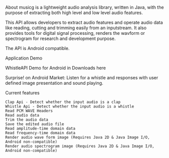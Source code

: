About
musicg is a lightweight audio analysis library, written in Java, with the purpose of extracting both high level and low level audio features.

This API allows developers to extract audio features and operate audio data like reading, cutting and trimming easily from an inputstream. It also provides tools for digital signal processing, renders the wavform or spectrogram for research and development purpose.

The API is Android compatible.

Application Demo

WhistleAPI Demo for Android in Downloads here

Surprise! on Android Market: Listen for a whistle and responses with user defined image presentation and sound playing.

Current features

    Clap Api - Detect whether the input audio is a clap
    Whistle Api - Detect whether the input audio is a whistle
    Read PCM WAVE Headers
    Read audio data
    Trim the audio data
    Save the edited audio file
    Read amplitude-time domain data
    Read frequency-time domain data
    Render audio wave form image (Requires Java 2D & Java Image I/O, Android non-compatible)
    Render audio spectrogram image (Requires Java 2D & Java Image I/O, Android non-compatible)
